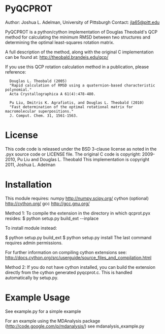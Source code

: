 #  PyQCPROT 

Author:   Joshua L. Adelman, University of Pittsburgh 
Contact:  jla65@pitt.edu

PyQCPROT is a python/cython implementation of Douglas Theobald's QCP method for
calculating the minimum RMSD between two structures and determining the optimal 
least-squares rotation matrix.

A full description of the method, along with the original C implementation can 
be found at:
http://theobald.brandeis.edu/qcp/

If you use this QCP rotation calculation method in a publication, please reference:

      Douglas L. Theobald (2005)
      "Rapid calculation of RMSD using a quaternion-based characteristic polynomial."
      Acta Crystallographica A 61(4):478-480.

      Pu Liu, Dmitris K. Agrafiotis, and Douglas L. Theobald (2010)
      "Fast determination of the optimal rotational matrix for macromolecular superpositions."
      J. Comput. Chem. 31, 1561-1563. 

License
======= 
This code code is released under the BSD 3-clause license as noted in the .pyx source code 
or LICENSE file. 
The original C code is copyright:
2009-2010, Pu Liu and Douglas L. Theobald
This implementation is copyright
2011, Joshua L. Adelman

Installation
============

This module requires:
numpy http://numpy.scipy.org/
cython (optional) http://cython.org/
gcc http://gcc.gnu.org/

Method 1: 
To compile the extension in the directory in which qcprot.pyx resides:
$ python setup.py build_ext --inplace

To install module instead:

$ python setup.py build_ext 
$ python setup.py install 
The last command requires admin permissions.

For further information on compiling cython extensions see:
http://docs.cython.org/src/userguide/source_files_and_compilation.html

Method 2:
If you do not have cython installed, you can build the extension directly from the cython generated
pyqcprot.c. This is handled automatically by setup.py.

Example Usage
=============

See example.py for a simple example

For an example using the MDAnalysis package (http://code.google.com/p/mdanalysis/) 
see mdanalysis_example.py
 
